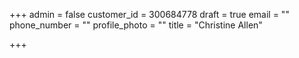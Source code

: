 +++
admin = false
customer_id = 300684778
draft = true
email = ""
phone_number = ""
profile_photo = ""
title = "Christine Allen"

+++
